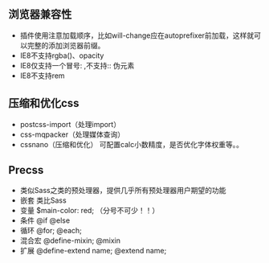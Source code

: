 ## 浏览器兼容性

- 插件使用注意加载顺序，比如will-change应在autoprefixer前加载，这样就可以完整的添加浏览器前缀。
- IE8不支持rgba()、opacity
- IE8仅支持一个冒号: ,不支持:: 伪元素
- IE8不支持rem

## 压缩和优化css
- postcss-import（处理import）
- css-mqpacker（处理媒体查询）
- cssnano（压缩和优化） 可配置calc小数精度，是否优化字体权重等。。

## Precss
- 类似Sass之类的预处理器，提供几乎所有预处理器用户期望的功能
- 嵌套 类比Sass
- 变量 $main-color: red; （分号不可少！！）
- 条件 @if @else
- 循环 @for; @each;
- 混合宏 @define-mixin; @mixin
- 扩展 @define-extend name; @extend name;
